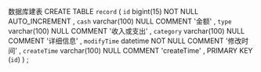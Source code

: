 数据库建表
CREATE TABLE `record` (
`id`  bigint(15) NOT NULL AUTO_INCREMENT ,
`cash`  varchar(100) NULL COMMENT '金额' ,
`type`  varchar(100) NULL COMMENT '收入或支出' ,
`category`  varchar(100) NULL COMMENT '详细信息' ,
`modifyTime`  datetime NOT NULL COMMENT '修改时间' ,
`createTime`  varchar(100) NULL COMMENT 'createTime' ,
PRIMARY KEY (`id`)
)
;